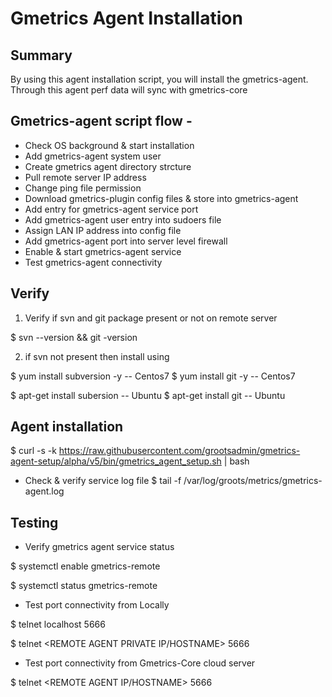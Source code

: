 # Gmetrics Agent Installation

## Summary
By using this agent installation script, you will install the gmetrics-agent. Through this agent perf data will sync with gmetrics-core

## Gmetrics-agent script flow - 
- Check OS background & start installation
- Add gmetrics-agent system user
- Create gmetrics agent directory strcture
- Pull remote server IP address
- Change ping file permission
- Download gmetrics-plugin config files & store into gmetrics-agent 
- Add entry for gmetrics-agent service port 
- Add gmetrics-agent user entry into sudoers file
- Assign LAN IP address into config file
- Add gmetrics-agent port into server level firewall
- Enable & start gmetrics-agent service
- Test gmetrics-agent connectivity

## Verify

1. Verify if svn and git package present or not on remote server

$ svn --version && git -version 

2. if svn not present then install using 

$ yum install subversion -y -- Centos7
$ yum install git -y -- Centos7

$ apt-get install subersion -- Ubuntu 
$ apt-get install git -- Ubuntu

## Agent installation 

$ curl -s -k https://raw.githubusercontent.com/grootsadmin/gmetrics-agent-setup/alpha/v5/bin/gmetrics_agent_setup.sh | bash

- Check & verify service log file
$ tail -f /var/log/groots/metrics/gmetrics-agent.log

## Testing
- Verify gmetrics agent service status

$ systemctl enable gmetrics-remote

$ systemctl status gmetrics-remote

- Test port connectivity from Locally

$ telnet localhost 5666

$ telnet <REMOTE AGENT PRIVATE IP/HOSTNAME> 5666

- Test port connectivity from Gmetrics-Core cloud server

$ telnet <REMOTE AGENT IP/HOSTNAME> 5666

